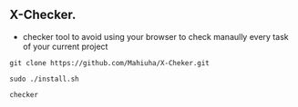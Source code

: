 ## X-Checker.

* checker tool to avoid using your browser to check manaully every task of your current project

```git clone https://github.com/Mahiuha/X-Cheker.git```

```sudo ./install.sh```

```checker```
